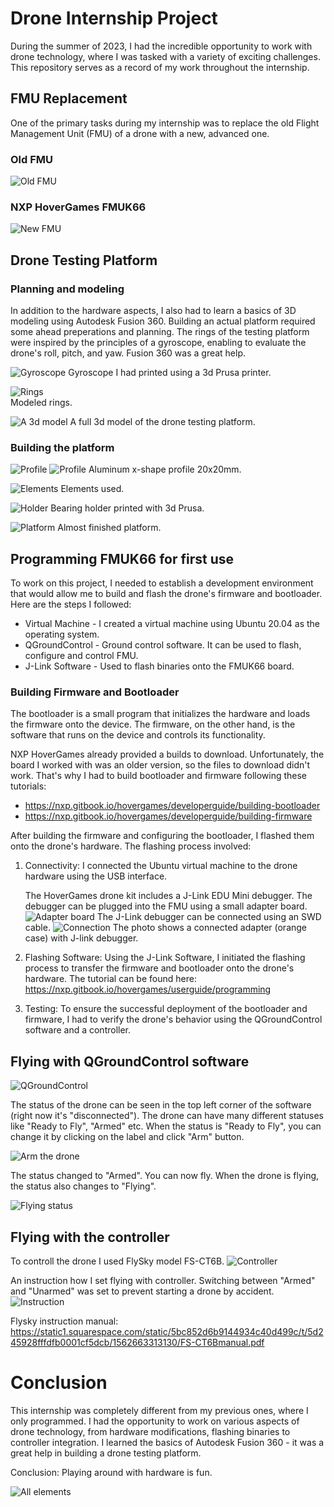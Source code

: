 # Drone Internship Project
During the summer of 2023, I had the incredible opportunity to work with drone technology, where I was tasked with a variety of exciting challenges. This repository serves as a record of my work throughout the internship.

## FMU Replacement
One of the primary tasks during my internship was to replace the old Flight Management Unit (FMU) of a drone with a new, advanced one. 

### Old FMU
![Old FMU](imgs/IMG20230703122133.jpg)

### NXP HoverGames FMUK66 
![New FMU](imgs/IMG20230821103525.jpg)

## Drone Testing Platform
### Planning and modeling
In addition to the hardware aspects, I also had to learn a basics of 3D modeling using Autodesk Fusion 360. Building an actual platform required some ahead preperations and planning. The rings of the testing platform were inspired by the principles of a gyroscope, enabling to evaluate the drone's roll, pitch, and yaw. Fusion 360 was a great help.

![Gyroscope](imgs/IMG20230710131943.jpg)
Gyroscope I had printed using a 3d Prusa printer.

![Rings](imgs/rings.jpg) <br/>
Modeled rings.

![A 3d model](imgs/platform.jpg)
A full 3d model of the drone testing platform.

### Building the platform
![Profile](imgs/IMG20230704131445.jpg)
![Profile](imgs/IMG20230704131513.jpg)
Aluminum x-shape profile 20x20mm.

![Elements](imgs/IMG20230704131536.jpg)
Elements used.

![Holder](imgs/IMG20230707141112.jpg)
Bearing holder printed with 3d Prusa.

![Platform](imgs/IMG20230713141012.jpg)
Almost finished platform.

## Programming FMUK66 for first use
To work on this project, I needed to establish a development environment that would allow me to build and flash the drone's firmware and bootloader. Here are the steps I followed:
- Virtual Machine - I created a virtual machine using Ubuntu 20.04 as the operating system.
- QGroundControl - Ground control software. It can be used to flash, configure and control FMU.
- J-Link Software - Used to flash binaries onto the FMUK66 board.

### Building Firmware and Bootloader
The bootloader is a small program that initializes the hardware and loads the firmware onto the device. The firmware, on the other hand, is the software that runs on the device and controls its functionality.

NXP HoverGames already provided a builds to download. Unfortunately, the board I worked with was an older version, so the files to download didn't work. That's why I had to build bootloader and firmware following these tutorials:
- https://nxp.gitbook.io/hovergames/developerguide/building-bootloader
- https://nxp.gitbook.io/hovergames/developerguide/building-firmware

After building the firmware and configuring the bootloader, I flashed them onto the drone's hardware. The flashing process involved:
1. Connectivity: I connected the Ubuntu virtual machine to the drone hardware using the USB interface.

    The HoverGames drone kit includes a J-Link EDU Mini debugger. The debugger can be plugged into the FMU using a small adapter board.
    ![Adapter board](imgs/IMG20230704093640.jpg)
    The J-Link debugger can be connected using an SWD cable.
    ![Connection](imgs/IMG20230816123956.jpg)
    The photo shows a connected adapter (orange case) with J-link debugger.

2. Flashing Software: Using the J-Link Software, I initiated the flashing process to transfer the firmware and bootloader onto the drone's hardware. The tutorial can be found here: https://nxp.gitbook.io/hovergames/userguide/programming

3. Testing: To ensure the successful deployment of the bootloader and firmware, I had to verify the drone's behavior using the QGroundControl software and a controller. 

## Flying with QGroundControl software
![QGroundControl](imgs/qgroundcontrol.jpg)

The status of the drone can be seen in the top left corner of the software (right now it's "disconnected"). The drone can have many different statuses like "Ready to Fly", "Armed" etc. When the status is "Ready to Fly", you can change it by clicking on the label and click "Arm" button.

![Arm the drone](imgs/arm.jpg)

The status changed to "Armed". You can now fly. When the drone is flying, the status also changes to "Flying".

![Flying status](imgs/flying.jpg)

## Flying with the controller
To controll the drone I used FlySky model FS-CT6B.
![Controller](imgs/IMG20230821132231.jpg)

An instruction how I set flying with controller. Switching between "Armed" and "Unarmed" was set to prevent starting a drone by accident.
![Instruction](imgs/controller.jpg)

Flysky instruction manual: https://static1.squarespace.com/static/5bc852d6b9144934c40d499c/t/5d245928fffdfb0001cf5dcb/1562663313130/FS-CT6Bmanual.pdf

# Conclusion

This internship was completely different from my previous ones, where I only programmed. I had the opportunity to work on various aspects of drone technology, from hardware modifications, flashing binaries to controller integration. I learned the basics of Autodesk Fusion 360 - it was a great help in building a drone testing platform.

Conclusion: Playing around with hardware is fun.

![All elements](imgs/IMG20230821132346.jpg)